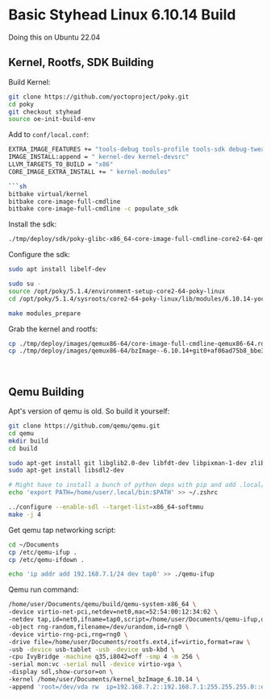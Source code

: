 # Basic Styhead Linux 6.10.14 Build

Doing this on Ubuntu 22.04

## Kernel, Rootfs, SDK Building

Build Kernel:  

```sh
git clone https://github.com/yoctoproject/poky.git
cd poky
git checkout styhead
source oe-init-build-env
```

Add to `conf/local.conf`:
```sh
EXTRA_IMAGE_FEATURES += "tools-debug tools-profile tools-sdk debug-tweaks"
IMAGE_INSTALL:append = " kernel-dev kernel-devsrc"
LLVM_TARGETS_TO_BUILD = "x86"
CORE_IMAGE_EXTRA_INSTALL += " kernel-modules"

```sh
bitbake virtual/kernel
bitbake core-image-full-cmdline
bitbake core-image-full-cmdline -c populate_sdk
```

Install the sdk:
```sh
./tmp/deploy/sdk/poky-glibc-x86_64-core-image-full-cmdline-core2-64-qemux86-64-toolchain-5.1.4.sh
```

Configure the sdk:
```sh
sudo apt install libelf-dev

sudo su -
source /opt/poky/5.1.4/environment-setup-core2-64-poky-linux
cd /opt/poky/5.1.4/sysroots/core2-64-poky-linux/lib/modules/6.10.14-yocto-standard/source

make modules_prepare
```

Grab the kernel and rootfs:
```sh
cp ./tmp/deploy/images/qemux86-64/core-image-full-cmdline-qemux86-64.rootfs-20250712101148.ext4 ~/Documents/rootfs.ext4
cp ./tmp/deploy/images/qemux86-64/bzImage--6.10.14+git0+af06ad75b8_bbe3d1be4e-r0-qemux86-64-20250711232213.bin ~/Documents/kernel_bzImage_6.10.14
```

<br />

## Qemu Building

Apt's version of qemu is old. So build it yourself:
```sh
git clone https://github.com/qemu/qemu.git
cd qemu
mkdir build
cd build

sudo apt-get install git libglib2.0-dev libfdt-dev libpixman-1-dev zlib1g-dev ninja-build
sudo apt-get install libsdl2-dev

# Might have to install a bunch of python deps with pip and add .local/bin to your path...
echo 'export PATH=/home/user/.local/bin:$PATH' >> ~/.zshrc

../configure --enable-sdl --target-list=x86_64-softmmu
make -j 4
```

Get qemu tap networking script:
```sh
cd ~/Documents
cp /etc/qemu-ifup .
cp /etc/qemu-ifdown .

echo 'ip addr add 192.168.7.1/24 dev tap0' >> ./qemu-ifup
```

Qemu run command:
```sh
/home/user/Documents/qemu/build/qemu-system-x86_64 \
-device virtio-net-pci,netdev=net0,mac=52:54:00:12:34:02 \
-netdev tap,id=net0,ifname=tap0,script=/home/user/Documents/qemu-ifup,downscript=/home/user/Documents/qemu-ifdown \
-object rng-random,filename=/dev/urandom,id=rng0 \
-device virtio-rng-pci,rng=rng0 \
-drive file=/home/user/Documents/rootfs.ext4,if=virtio,format=raw \
-usb -device usb-tablet -usb -device usb-kbd \
-cpu IvyBridge -machine q35,i8042=off -smp 4 -m 256 \
-serial mon:vc -serial null -device virtio-vga \
-display sdl,show-cursor=on \
-kernel /home/user/Documents/kernel_bzImage_6.10.14 \
-append 'root=/dev/vda rw  ip=192.168.7.2::192.168.7.1:255.255.255.0::eth0:off:8.8.8.8 net.ifnames=0 oprofile.timer=1 tsc=reliable no_timer_check rcupdate.rcu_expedited=1 swiotlb=0'
```

